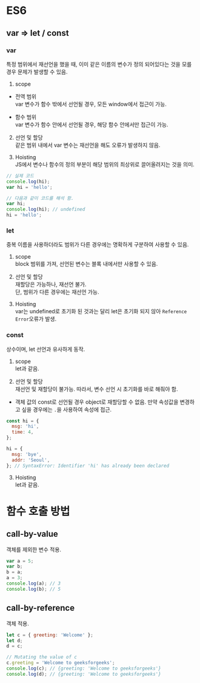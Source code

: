 # ES6

## var => let / const

### var

특정 범위에서 재선언을 했을 때, 이미 같은 이름의 변수가 정의 되어있다는 것을 모를 경우 문제가 발생할 수 있음.

1. scope

- 전역 범위  
  var 변수가 함수 밖에서 선언될 경우, 모든 window에서 접근이 가능.

- 함수 범위  
  var 변수가 함수 안에서 선언될 경우, 해당 함수 안에서만 접근이 가능.

2. 선언 및 할당  
   같은 범위 내에서 var 변수는 재선언을 해도 오류가 발생하지 않음.

3. Hoisting  
   JS에서 변수나 함수의 정의 부분이 해당 범위의 최상위로 끌어올려지는 것을 의미.

```js
// 실제 코드
console.log(hi);
var hi = 'hello';

// 다음과 같이 코드를 해석 함.
var hi;
console.log(hi); // undefined
hi = 'hello';
```

### let

중복 이름을 사용하더라도 범위가 다른 경우에는 명확하게 구분하여 사용할 수 있음.

1. scope  
   block 범위를 가져, 선언된 변수는 블록 내에서만 사용할 수 있음.

2. 선언 및 할당  
   재할당은 가능하나, 재선언 불가.  
   단, 범위가 다른 경우에는 재선언 가능.

3. Hoisting  
   var는 undefined로 초기화 된 것과는 달리 let은 초기화 되지 않아 `Reference Error`오류가 발생.

### const

상수이며, let 선언과 유사하게 동작.

1. scope  
   let과 같음.

2. 선언 및 할당  
   재선언 및 재할당이 불가능. 따라서, 변수 선언 시 초기화를 바로 해줘야 함.

- 객체 값의
  const로 선언될 경우 object로 재할당할 수 없음. 만약 속성값을 변경하고 싶을 경우에는 `.`을 사용하여 속성에 접근.

```js
const hi = {
  msg: 'hi',
  time: 4,
};

hi = {
  msg: 'bye',
  addr: 'Seoul',
}; // SyntaxError: Identifier 'hi' has already been declared
```

3. Hoisting  
   let과 같음.

# 함수 호출 방법

## call-by-value

객체를 제외한 변수 적용.

```js
var a = 5;
var b;
b = a;
a = 3;
console.log(a); // 3
console.log(b); // 5
```

## call-by-reference

객체 적용.

```js
let c = { greeting: 'Welcome' };
let d;
d = c;

// Mutating the value of c
c.greeting = 'Welcome to geeksforgeeks';
console.log(c); // {greeting: 'Welcome to geeksforgeeks'}
console.log(d); // {greeting: 'Welcome to geeksforgeeks'}
```
